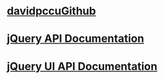 # [davidpccuGithub](https://davidpccu.github.io/JQuery/ "JQuery")

# [jQuery API Documentation](http://api.jquery.com/ "jQuery API Documentation")

# [jQuery UI API Documentation](http://api.jqueryui.com/ "jQuery UI API Documentation")
